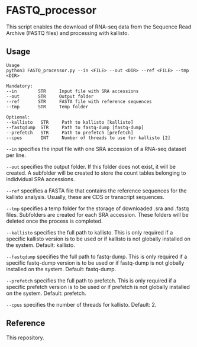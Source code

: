 # FASTQ_processor

This script enables the download of RNA-seq data from the Sequence Read Archive (FASTQ files) and processing with kallisto.

## Usage

```
Usage
python3 FASTQ_processor.py --in <FILE> --out <DIR> --ref <FILE> --tmp <DIR>

Mandatory:
--in        STR     Input file with SRA accessions
--out       STR     Output folder
--ref       STR     FASTA file with reference sequences
--tmp       STR     Temp folder

Optional:
--kallisto   STR     Path to kallisto [kallisto]
--fastqdump  STR     Path to fastq-dump [fastq-dump]
--prefetch   STR     Path to prefetch [prefetch]
--cpus       INT     Number of threads to use for kallisto [2]
```

`--in` specifies the input file with one SRA accession of a RNA-seq dataset per line.

`--out` specifies the output folder. If this folder does not exist, it will be created. A subfolder will be created to store the count tables belonging to indidvidual SRA accessions.

`--ref` specifies a FASTA file that contains the reference sequences for the kallisto analysis. Usually, these are CDS or transcript sequences.

`--tmp` specifies a temp folder for the storage of downloaded .sra and .fastq files. Subfolders are created for each SRA accession. These folders will be deleted once the process is completed.

`--kallisto` specifies the full path to kallisto. This is only required if a specific kallisto version is to be used or if kallisto is not globally installed on the system. Default: kallisto.

`--fastqdump` specifies  the full path to fastq-dump. This is only required if a specific fastq-dump version is to be used or if fastq-dump is not globally installed on the system. Default: fastq-dump.

`--prefetch` specifies  the full path to prefetch. This is only required if a specific prefetch version is to be used or if prefetch is not globally installed on the system. Default: prefetch.

`--cpus` specifies the number of threads for kallisto. Default: 2.


## Reference
This repository.
